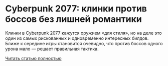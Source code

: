 # Cyberpunk 2077: клинки против боссов без лишней романтики



Клинки в Cyberpunk 2077 кажутся оружием «для стиля», но на деле это один из самых рискованных и одновременно интересных билдов. Ближе к середине игры становится очевидно, что против боссов одного урона мало — решает правильная тактика.

[Читать статью полностью](https://xyberbara.com/gaming/novaya-igra-za-klinki-v-cyberpunk-2077/)
